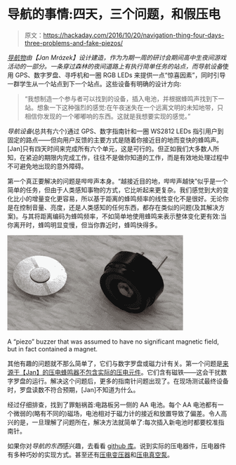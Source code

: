 # 导航的事情:四天，三个问题，和假压电

> 原文：<https://hackaday.com/2016/10/20/navigation-thing-four-days-three-problems-and-fake-piezos/>

*[导航物](http://blog.honzamrazek.cz/2016/09/navigation-thing/)*由【Jan Mrázek】设计建造，作为为期一周的研讨会期间高中生夜间游戏活动的一部分。一条穿过森林的夜间道路上有执行简单任务的站点，而*导航设备*使用 GPS、数字罗盘、寻呼机和一圈 RGB LEDs 来提供一点“惊喜因素”，同时引导一群学生从一个站点到下一个站点。这些设备有明确的设计方向:

> “我想制造一个参与者可以找到的设备，插入电池，并根据蜂鸣声找到下一站。想象一下这种强烈的感觉:在午夜迷失在一个远离文明的未知地带，只相信你发现的一个嘟嘟响的东西。这就是我想要实现的感觉。”

*导航设备*(总共有六个)通过 GPS、数字指南针和一圈 WS2812 LEDs 指引用户到固定的路点——但向用户反馈的主要方式是随着你接近目的地而变快的蜂鸣声。[Jan]只有四天时间来完成所有六个单元，这是可行的。但正如我们大多数人所知，在紧迫的期限内完成工作，往往不是做你知道的工作，而是有效地处理过程中不可避免地出现的意外障碍。

第一个真正要解决的问题是哔哔声本身。“越接近目的地，哔哔声越快”似乎是一个简单的任务，但由于人类感知事物的方式，它比听起来更复杂。我们感觉到大的变化比小的增量变化更容易，所以基于距离的蜂鸣频率的线性变化不是很好。无论你是在控制音量、亮度，还是人类感知的任何东西，都存在类似的问题(及其解决方案)。与其将距离编码为蜂鸣频率，不如简单地使用蜂鸣来表示整体变化更有效:当你离开时，蜂鸣明显变慢，但当你靠近时，蜂鸣快得多。

[![A "piezo" buzzer that was assumed to have no significant magnetic field, but actually contains a magnet.](img/70b95fd91ad7c04b6b36d8bd4c4969e9.png)](https://hackaday.com/wp-content/uploads/2016/10/piezo-not-piezo-elektro-028_v1.jpg)

A “piezo” buzzer that was assumed to have no significant magnetic field, but in fact contained a magnet.

其他有趣的问题就不那么简单了，它们与数字罗盘或磁力计有关。第一个问题是[来源于【Jan】的压电蜂鸣器不包含实际的压电元件](http://blog.honzamrazek.cz/2016/09/face-the-fail-piezo-or-not-to-piezo/)。它们含有磁铁——这会干扰数字罗盘的运行。解决这个问题后，更多的指南针问题出现了。在现场测试最终设备时，罗盘读数不符合预期，[Jan]不知道为什么。

经过仔细排查，找到了罪魁祸首:电路板另一侧的 AA 电池。每个 AA 电池都有一个微弱的(略有不同的)磁场，电池相对于磁力计的接近和放置导致了偏差。令人高兴的是，一旦理解了问题所在，解决方法就简单了:每次插入新电池时都要校准指南针。

如果你对*导航的东西*感兴趣，去看看 [github 库](https://github.com/yaqwsx/NavigationThing)。说到实际的压电器件，压电器件有多种巧妙的实现方式。甚至还有[压电变压器](http://hackaday.com/2015/12/12/piezoelectric-transformers-are-a-thing-have-you-used-one/)和[压电真空泵](http://hackaday.com/2014/10/30/piezo-vacuum-pump-for-lightweight-pick-and-place/)。
